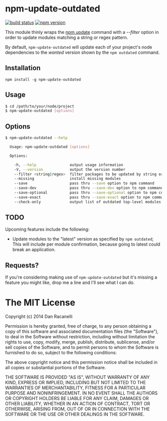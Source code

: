 # npm-update-outdated

[![build status](https://travis-ci.org/elrasguno/npm-update-outdated.svg)](https://travis-ci.org/elrasguno/npm-update-outdated) [![npm version](https://badge.fury.io/js/npm-update-outdated.svg)](http://badge.fury.io/js/npm-update-outdated)
 
This module thinly wraps the [npm update](https://www.npmjs.org/doc/cli/npm-update.html) command with a _--filter_ option in order to update modules matching a string or regex pattern.

By default, `npm-update-outdated` will update each of your project's node dependencies to the _wanted_ version shown by the `npm outdated` command.

## Installation

```
npm install -g npm-update-outdated
```

## Usage

```bash
$ cd /path/to/your/node/project
$ npm-update-outdated [options]
```

## Options

```bash
$ npm-update-outdated --help

  Usage: npm-update-outdated [options]

  Options:

	-h, --help               output usage information
    -V, --version            output the version number
    --filter <string|regex>  filter packages to be updated by string or regex
    --missing                install missing modules
    --save                   pass thru --save option to npm command
    --save-dev               pass thru --save-dev option to npm command
    --save-optional          pass thru --save-optional option to npm command
    --save-exact             pass thru --save-exact option to npm command
    --check-only             output list of outdated top-level modules
```

## TODO

Upcoming features include the following:
 * Update modules to the "latest" version as specified by `npm outdated`; This will include per module confirmation, because going to latest could break an application.

## Requests?

If you're considering making use of `npm-update-outdated` but it's missing a feature you might like, drop me a line and I'll see what I can do.

The MIT License
===============

Copyright (c) 2014 Dan Racanelli

Permission is hereby granted, free of charge, to any person obtaining a copy
of this software and associated documentation files (the "Software"), to deal
in the Software without restriction, including without limitation the rights
to use, copy, modify, merge, publish, distribute, sublicense, and/or sell
copies of the Software, and to permit persons to whom the Software is
furnished to do so, subject to the following conditions:

The above copyright notice and this permission notice shall be included in
all copies or substantial portions of the Software.

THE SOFTWARE IS PROVIDED "AS IS", WITHOUT WARRANTY OF ANY KIND, EXPRESS OR
IMPLIED, INCLUDING BUT NOT LIMITED TO THE WARRANTIES OF MERCHANTABILITY,
FITNESS FOR A PARTICULAR PURPOSE AND NONINFRINGEMENT. IN NO EVENT SHALL THE
AUTHORS OR COPYRIGHT HOLDERS BE LIABLE FOR ANY CLAIM, DAMAGES OR OTHER
LIABILITY, WHETHER IN AN ACTION OF CONTRACT, TORT OR OTHERWISE, ARISING FROM,
OUT OF OR IN CONNECTION WITH THE SOFTWARE OR THE USE OR OTHER DEALINGS IN
THE SOFTWARE.
